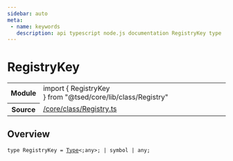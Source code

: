 ```yaml
---
sidebar: auto
meta:
 - name: keywords
   description: api typescript node.js documentation RegistryKey type
---
```

# RegistryKey <Badge text="Type alias" type="type"/>
<!-- Summary -->
<section class="symbol-info"><table class="is-full-width"><tbody><tr><th>Module</th><td><div class="lang-typescript"><span class="token keyword">import</span> { RegistryKey }&nbsp;<span class="token keyword">from</span>&nbsp;<span class="token string">"@tsed/core/lib/class/Registry"</span></div></td></tr><tr><th>Source</th><td><a href="https://github.com/Romakita/ts-express-decorators/blob/v4.30.0/src//core/class/Registry.ts#L0-L0">/core/class/Registry.ts</a></td></tr></tbody></table></section>

<!-- Overview -->
## Overview


<pre><code class="typescript-lang ">type RegistryKey<span class="token punctuation"> = </span><a href="/api/core/interfaces/Type.html"><span class="token">Type</span></a>&lt<span class="token punctuation">;</span><span class="token keyword">any</span>&gt<span class="token punctuation">;</span> | symbol | <span class="token keyword">any</span><span class="token punctuation">;</span></code></pre>
